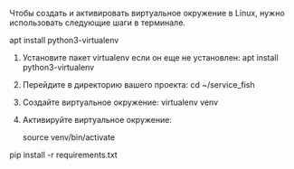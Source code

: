 Чтобы создать и активировать виртуальное окружение в Linux, нужно использовать следующие шаги в терминале.

apt install python3-virtualenv

1. Установите пакет virtualenv если он еще не установлен:
   apt install python3-virtualenv
   
3. Перейдите в директорию вашего проекта:
   cd ~/service_fish
   
4. Создайте виртуальное окружение:
   virtualenv venv

5. Активируйте виртуальное окружение:

   source venv/bin/activate
   
   
pip install -r requirements.txt

